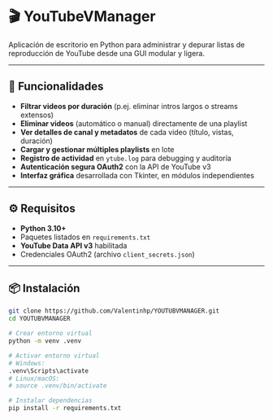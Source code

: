# 🎬 YouTubeVManager

Aplicación de escritorio en Python para administrar y depurar listas de reproducción de YouTube desde una GUI modular y ligera.

---

## 🚀 Funcionalidades

- **Filtrar videos por duración** (p.ej. eliminar intros largos o streams extensos)  
- **Eliminar videos** (automático o manual) directamente de una playlist  
- **Ver detalles de canal y metadatos** de cada video (título, vistas, duración)  
- **Cargar y gestionar múltiples playlists** en lote  
- **Registro de actividad** en `ytube.log` para debugging y auditoría  
- **Autenticación segura OAuth2** con la API de YouTube v3  
- **Interfaz gráfica** desarrollada con Tkinter, en módulos independientes  

---

## ⚙️ Requisitos

- **Python 3.10+**  
- Paquetes listados en `requirements.txt`  
- **YouTube Data API v3** habilitada  
- Credenciales OAuth2 (archivo `client_secrets.json`)

---

## 📦 Instalación

```bash
git clone https://github.com/Valentinhp/YOUTUBVMANAGER.git
cd YOUTUBVMANAGER

# Crear entorno virtual
python -m venv .venv

# Activar entorno virtual
# Windows:
.venv\Scripts\activate
# Linux/macOS:
# source .venv/bin/activate

# Instalar dependencias
pip install -r requirements.txt
